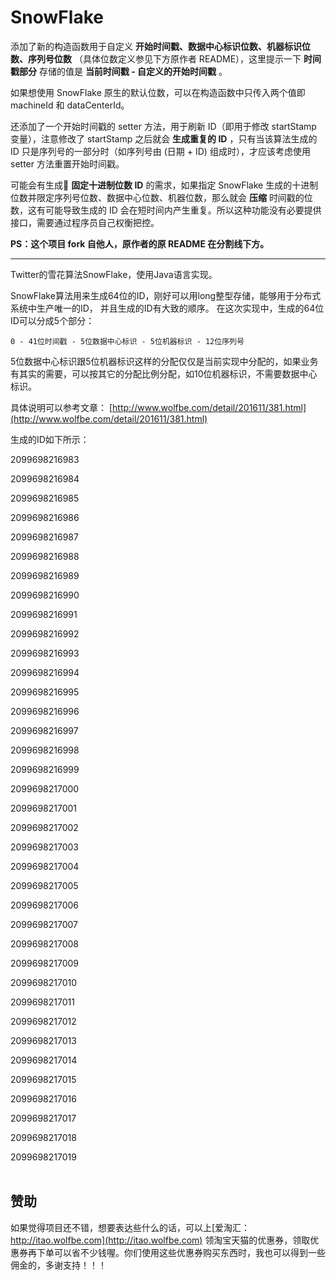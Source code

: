 # SnowFlake

添加了新的构造函数用于自定义 **开始时间戳、数据中心标识位数、机器标识位数、序列号位数** （具体位数定义参见下方原作者 README），这里提示一下 **时间戳部分** 存储的值是 **当前时间戳 - 自定义的开始时间戳** 。

如果想使用 SnowFlake 原生的默认位数，可以在构造函数中只传入两个值即 machineId 和 dataCenterId。

还添加了一个开始时间戳的 setter 方法，用于刷新 ID（即用于修改 startStamp 变量），注意修改了 startStamp 之后就会 **生成重复的 ID** ，只有当该算法生成的 ID 只是序列号的一部分时（如序列号由 (日期 + ID) 组成时），才应该考虑使用 setter 方法重置开始时间戳。

可能会有生成 **固定十进制位数 ID** 的需求，如果指定 SnowFlake 生成的十进制位数并限定序列号位数、数据中心位数、机器位数，那么就会 **压缩** 时间戳的位数，这有可能导致生成的 ID 会在短时间内产生重复。所以这种功能没有必要提供接口，需要通过程序员自己权衡把控。

**PS：这个项目 fork 自他人，原作者的原 README 在分割线下方。**

---
Twitter的雪花算法SnowFlake，使用Java语言实现。

SnowFlake算法用来生成64位的ID，刚好可以用long整型存储，能够用于分布式系统中生产唯一的ID， 并且生成的ID有大致的顺序。
在这次实现中，生成的64位ID可以分成5个部分：

  `0 - 41位时间戳 - 5位数据中心标识 - 5位机器标识 - 12位序列号`
  
5位数据中心标识跟5位机器标识这样的分配仅仅是当前实现中分配的，如果业务有其实的需要，可以按其它的分配比例分配，如10位机器标识，不需要数据中心标识。

具体说明可以参考文章：
[http://www.wolfbe.com/detail/201611/381.html](http://www.wolfbe.com/detail/201611/381.html)


生成的ID如下所示：

2099698216983

2099698216984

2099698216985

2099698216986

2099698216987

2099698216988

2099698216989

2099698216990

2099698216991

2099698216992

2099698216993

2099698216994

2099698216995

2099698216996

2099698216997

2099698216998

2099698216999

2099698217000

2099698217001

2099698217002

2099698217003

2099698217004

2099698217005

2099698217006

2099698217007

2099698217008

2099698217009

2099698217010

2099698217011

2099698217012

2099698217013

2099698217014

2099698217015

2099698217016

2099698217017

2099698217018

2099698217019
<br>
<br>
## 赞助
如果觉得项目还不错，想要表达些什么的话，可以上[爱淘汇：http://itao.wolfbe.com](http://itao.wolfbe.com) 领淘宝天猫的优惠券，领取优惠券再下单可以省不少钱喔。你们使用这些优惠券购买东西时，我也可以得到一些佣金的，多谢支持！！！
<br>
<br>






